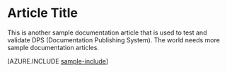 ﻿<properties pageTitle="New Sample article" 
	description="This is a new example article" 
	services="" 
	documentationCenter=""
	authors="kirupac" />

# Article Title #

This is another sample documentation article that is used to test and validate DPS (Documentation Publishing System). The world needs more sample documentation articles. 

[AZURE.INCLUDE [sample-include](../includes/sample-include.md)]
